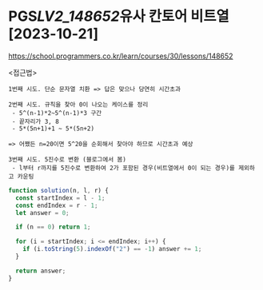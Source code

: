 # PGS*LV2_148652*유사 칸토어 비트열[2023-10-21]

https://school.programmers.co.kr/learn/courses/30/lessons/148652

<접근법>

```
1번째 시도. 단순 문자열 치환 => 답은 맞으나 당연히 시간초과

2번째 시도. 규칙을 찾아 0이 나오는 케이스를 정리
 - 5^(n-1)*2~5^(n-1)*3 구간
 - 끝자리가 3, 8
 - 5*(5n+1)+1 ~ 5*(5n+2)

=> 어쨌든 n=20이면 5^20을 순회해서 찾아야 하므로 시간초과 예상

3번째 시도. 5진수로 변환 (블로그에서 봄)
 - l부터 r까지를 5진수로 변환하여 2가 포함된 경우(비트열에서 0이 되는 경우)를 제외하고 카운팅

```

```javascript
function solution(n, l, r) {
  const startIndex = l - 1;
  const endIndex = r - 1;
  let answer = 0;

  if (n == 0) return 1;

  for (i = startIndex; i <= endIndex; i++) {
    if (i.toString(5).indexOf("2") == -1) answer += 1;
  }

  return answer;
}
```
